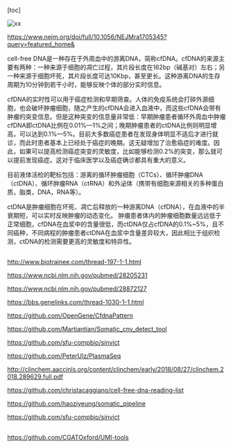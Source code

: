 [toc]

![xx](https://github.com/xiucz/pics/blob/master/20190204.png?raw=true)

https://www.nejm.org/doi/full/10.1056/NEJMra1705345?query=featured_home&

cell-free DNA是一种存在于外周血中的游离DNA，简称cfDNA。cfDNA的来源主要有两种：一种来源于细胞的凋亡过程，其片段长度在162bp（碱基对）左右；另一种来源于细胞坏死，其片段长度可达10Kbp，甚至更长。这种游离DNA的生存周期为10分钟到若干小时，能够反映个体的部分实时信息。

cfDNA的实时性可以用于癌症检测和早期筛查。人体的免疫系统会打碎外源细胞，也会破坏肿瘤细胞，随之产生的cfDNA会进入血液中，而这些cfDNA会带有肿瘤的突变信息。但是这种突变的信息量非常低：早期肿瘤患者循环外周血中肿瘤cfDNA即ctDNA比例在0.01%—1%之间；晚期肿瘤患者的ctDNA比例则明显增高，可以达到0.1%—5%。目前大多数癌症患者在发现身体明显不适后才进行就诊，而此时患者基本上已经处于癌症的晚期。这无疑增加了治愈癌症的难度。因此，如果可以提高检测癌症突变的灵敏度，比如能够检测0.2%的突变，那么就可以提前发现癌症。这对于临床医学以及癌症确诊都具有重大的意义。

目前液体活检的靶标包括：游离的循环肿瘤细胞（CTCs）、循环肿瘤DNA（ctDNA）、循环肿瘤RNA（ctRNA）和外泌体（携带有细胞来源相关的多种蛋白质，脂类，DNA，RNA等）。

ctDNA是肿瘤细胞在坏死、凋亡后释放的一种游离DNA（cfDNA），在血液中的半衰期短，可以实时反映肿瘤的动态变化。
肿瘤患者体内的肿瘤细胞数量远远低于正常细胞，cfDNA在血浆中的含量很低，而ctDNA仅占cfDNA的0.1%~5%，且不同癌种，不同病程的肿瘤患者ctDNA在血浆中含量差异较大，因此相比于组织检测，ctDNA的检测需要更高的灵敏度和特异性。
##
http://www.biotrainee.com/thread-197-1-1.html

https://www.ncbi.nlm.nih.gov/pubmed/28205231

https://www.ncbi.nlm.nih.gov/pubmed/28872127

https://bbs.genelinks.com/thread-1030-1-1.html

https://github.com/OpenGene/CfdnaPattern

https://github.com/Martiantian/Somatic_cnv_detect_tool

https://github.com/sfu-compbio/sinvict

https://github.com/PeterUlz/PlasmaSeq

http://clinchem.aaccjnls.org/content/clinchem/early/2018/08/27/clinchem.2018.289629.full.pdf

https://github.com/christacaggiano/cell-free-dna-reading-list

https://github.com/haoziyeung/somatic_pipeline

https://github.com/sfu-compbio/sinvict

##
https://github.com/CGATOxford/UMI-tools
